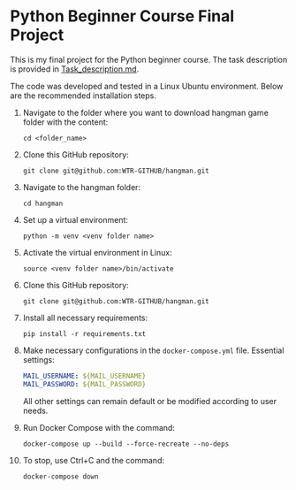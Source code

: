 # Python Beginner Course Final Project

This is my final project for the Python beginner course. The task description is provided in [Task_description.md](https://github.com/WTR-GITHUB/hangman/blob/main/Task_description.md).

The code was developed and tested in a Linux Ubuntu environment. Below are the recommended installation steps.

1. Navigate to the folder where you want to download hangman game folder with the content:
    ```
    cd <folder_name>
    ```

2. Clone this GitHub repository:
    ```
    git clone git@github.com:WTR-GITHUB/hangman.git
    ```
    
3. Navigate to the hangman folder:
    ```
    cd hangman
    ```  

4. Set up a virtual environment:
    ```
    python -m venv <venv folder name>
    ```

5. Activate the virtual environment in Linux:
    ```
    source <venv folder name>/bin/activate
    ```

6. Clone this GitHub repository:
    ```
    git clone git@github.com:WTR-GITHUB/hangman.git
    ```

7. Install all necessary requirements:
    ```
    pip install -r requirements.txt
    ```

8. Make necessary configurations in the `docker-compose.yml` file. Essential settings:
    ```yaml
    MAIL_USERNAME: ${MAIL_USERNAME}
    MAIL_PASSWORD: ${MAIL_PASSWORD}
    ```
    All other settings can remain default or be modified according to user needs.

9. Run Docker Compose with the command:
    ```
    docker-compose up --build --force-recreate --no-deps
    ```

10. To stop, use Ctrl+C and the command:
    ```
    docker-compose down
    ```
